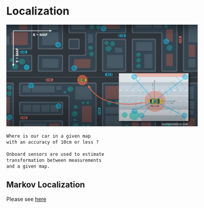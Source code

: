 # Localization

![](images/localization.png)

```
Where is our car in a given map
with an accuracy of 10cm or less ?

Onboard sensors are used to estimate
transformation between measurements
and a given map.
```

## Markov Localization

Please see [here](Markov%20Localization/README.md)
